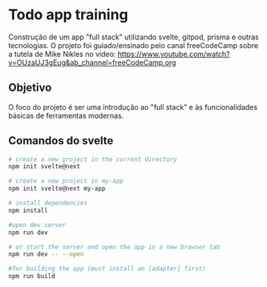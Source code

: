 # Todo app training

Construção de um app "full stack" utilizando svelte, gitpod, prisma e outras tecnologias.
O projeto foi guiado/ensinado pelo canal freeCodeCamp sobre a tutela de Mike Nikles no vídeo: https://www.youtube.com/watch?v=OUzaUJ3gEug&ab_channel=freeCodeCamp.org

## Objetivo
O foco do projeto é ser uma introdução ao "full stack" e às funcionalidades básicas de ferramentas modernas.

## Comandos do svelte

```bash
# create a new project in the current directory
npm init svelte@next

# create a new project in my-app
npm init svelte@next my-app

# install dependencies
npm install

#open dev server
npm run dev

# or start the server and open the app in a new browser tab
npm run dev -- --open

#for building the app (must install an [adapter] first)
npm run build
```


